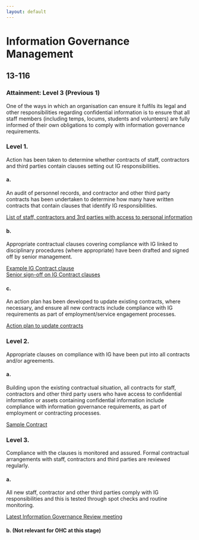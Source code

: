 ```yaml
---
layout: default
---
```

# Information Governance Management

## 13-116
### Attainment: Level 3 (Previous 1)

One of the ways in which an organisation can ensure it fulfils its legal and other responsibilities regarding confidential information is to ensure that all staff members (including temps, locums, students and volunteers) are fully informed of their own obligations to comply with information governance requirements.

### Level 1.

Action has been taken to determine whether contracts of staff, contractors and third parties contain clauses setting out IG responsibilities.

#### a.

An audit of personnel records, and contractor and other third party contracts has been undertaken to determine how many have written contracts that contain clauses that identify IG responsibilities.

<a href="/information.governance.management/13-116/1/list.of.access.html">
  List of staff, contractors and 3rd parties with access to personal information
</a>

#### b.

Appropriate contractual clauses covering compliance with IG linked to disciplinary procedures (where appropriate) have been drafted and signed off by senior management.

<a href="/information.governance.management/13-116/1/example.contract.clause.html">
  Example IG Contract clause <br />
</a>

<a href="/meetings/initial.html">
  Senior sign-off on IG Contract clauses
</a>

#### c.

An action plan has been developed to update existing contracts, where necessary, and ensure all new contracts include compliance with IG requirements as part of employment/service engagement processes.

<a href="/information.governance.management/13-116/1/action.plan.html">
Action plan to update contracts
</a>

### Level 2.

Appropriate clauses on compliance with IG have been put into all contracts and/or agreements.

#### a.

Building upon the existing contractual situation, all contracts for staff, contractors and other third party users who have access to confidential information or assets containing confidential information include compliance with information governance requirements, as part of employment or contracting processes.

[Sample Contract](https://github.com/openhealthcare/oec)

### Level 3.

Compliance with the clauses is monitored and assured. Formal contractual arrangements with staff, contractors and third parties are reviewed regularly.

#### a.

All new staff, contractor and other third parties comply with IG responsibilities and this is tested through spot checks and routine monitoring.

[Latest Information Governance Review meeting](/meetings/information.governance.review.html)

<h4>b. (Not relevant for OHC at this stage)</h4>
